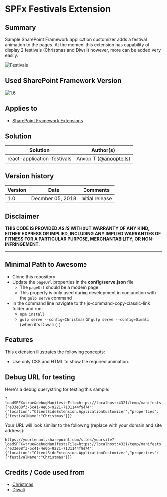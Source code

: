 # SPFx Festivals Extension

## Summary
Sample SharePoint Framework application customizer adds a festival animation to the pages. At the moment this extension has capability of display 2 festivals (Christmas and Diwali) however, more can be added very easily.

![Festivals](./demo/festivals.gif)

## Used SharePoint Framework Version 
![1.6](https://img.shields.io/badge/version-1.6-green.svg)

## Applies to

* [SharePoint Framework Extensions](https://dev.office.com/sharepoint/docs/spfx/extensions/overview-extensions)

## Solution

Solution|Author(s)
--------|---------
react-application-festivals | Anoop T ([@anooptells](https://twitter.com/anooptells))

## Version history

Version|Date|Comments
-------|----|--------
1.0|Decmber 05, 2018|Initial release

## Disclaimer
**THIS CODE IS PROVIDED *AS IS* WITHOUT WARRANTY OF ANY KIND, EITHER EXPRESS OR IMPLIED, INCLUDING ANY IMPLIED WARRANTIES OF FITNESS FOR A PARTICULAR PURPOSE, MERCHANTABILITY, OR NON-INFRINGEMENT.**

---

## Minimal Path to Awesome

- Clone this repository
- Update the `pageUrl` properties in the **config/serve.json** file
  - The `pageUrl` should be a modern page
  - This property is only used during development in conjunction with the `gulp serve` command
- In the command line navigate to the js-command-copy-classic-link folder and run:
  - `npm install`
  - `gulp serve --config=Christmas` or `gulp serve --config=Diwali` (when it's Diwali :) )

## Features

This extension illustrates the following concepts:

- Use only CSS and HTML to show the required animation.

## Debug URL for testing
Here's a debug querystring for testing this sample:

```
?loadSPFX=true&debugManifestsFile=https://localhost:4321/temp/manifests.js&customActions={"e33e08f3-5c41-4e0b-9221-7131144f9d74":{"location":"ClientSideExtension.ApplicationCustomizer","properties":{"festivalName":"Christmas"}}}
```

Your URL will look similar to the following (replace with your domain and site address):
```
https://yourtenant.sharepoint.com/sites/yoursite?loadSPFX=true&debugManifestsFile=https://localhost:4321/temp/manifests.js&customActions={"e33e08f3-5c41-4e0b-9221-7131144f9d74":{"location":"ClientSideExtension.ApplicationCustomizer","properties":{"festivalName":"Christmas"}}}
```

## Credits / Code used from

- [Christmas](https://codepen.io/tobyj/pen/QjvEex)
- [Diwali](https://codepen.io/sidthesloth92/pen/gGZRpz)